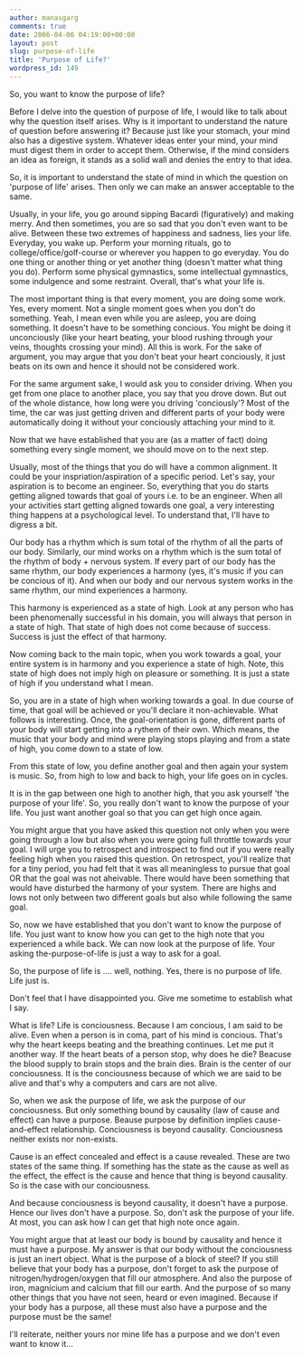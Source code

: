 ```yaml
---
author: manasgarg
comments: true
date: 2006-04-06 04:19:00+00:00
layout: post
slug: purpose-of-life
title: 'Purpose of Life?'
wordpress_id: 149
---
```


So, you want to know the purpose of life?  

Before I delve into the question of purpose of life, I would like to talk about why the question itself arises. Why is it important to understand the nature of question before answering it? Because just like your stomach, your mind also has a digestive system. Whatever ideas enter your mind, your mind must digest them in order to accept them. Otherwise, if the mind considers an idea as foreign, it stands as a solid wall and denies the entry to that idea.  

So, it is important to understand the state of mind in which the question on 'purpose of life' arises. Then only we can make an answer acceptable to the same.  

Usually, in your life, you go around sipping Bacardi (figuratively) and making merry. And then sometimes, you are so sad that you don't even want to be alive. Between these two extremes of happiness and sadness, lies your life. Everyday, you wake up. Perform your morning rituals, go to college/office/golf-course or wherever you happen to go everyday. You do one thing or another thing or yet another thing (doesn't matter what thing you do). Perform some physical gymnastics, some intellectual gymnastics, some indulgence and some restraint. Overall, that's what your life is.  

The most important thing is that every moment, you are doing some work. Yes, every moment. Not a single moment goes when you don't do something. Yeah, I mean even while you are asleep, you are doing something. It doesn't have to be something concious. You might be doing it unconciously (like your heart beating, your blood rushing through your veins, thoughts crossing your mind). All this is work. For the sake of argument, you may argue that you don't beat your heart conciously, it just beats on its own and hence it should not be considered work.  

For the same argument sake, I would ask you to consider driving. When you get from one place to another place, you say that you drove down. But out of the whole distance, how long were you driving 'conciously'? Most of the time, the car was just getting driven and different parts of your body were automatically doing it without your conciously attaching your mind to it.  

Now that we have established that you are (as a matter of fact) doing something every single moment, we should move on to the next step.  

Usually, most of the things that you do will have a common alignment. It could be your inspriation/aspiration of a specific period. Let's say, your aspiration is to become an engineer. So, everything that you do starts getting aligned towards that goal of yours i.e. to be an engineer. When all your activities start getting aligned towards one goal, a very interesting thing happens at a psychological level. To understand that, I'll have to digress a bit.  

Our body has a rhythm which is sum total of the rhythm of all the parts of our body. Similarly, our mind works on a rhythm which is the sum total of the rhythm of body + nervous system. If every part of our body has the same rhythm, our body experiences a harmony (yes, it's music if you can be concious of it). And when our body and our nervous system works in the same rhythm, our mind experiences a harmony.  

This harmony is experienced as a state of high. Look at any person who has been phenomenally successful in his domain, you will always that person in a state of high. That state of high does not come because of success. Success is just the effect of that harmony.  

Now coming back to the main topic, when you work towards a goal, your entire system is in harmony and you experience a state of high. Note, this state of high does not imply high on pleasure or something. It is just a state of high if you understand what I mean.  

So, you are in a state of high when working towards a goal. In due course of time, that goal will be achieved or you'll declare it non-achievable. What follows is interesting. Once, the goal-orientation is gone, different parts of your body will start getting into a rythem of their own. Which means, the music that your body and mind were playing stops playing and from a state of high, you come down to a state of low.  

From this state of low, you define another goal and then again your system is music. So, from high to low and back to high, your life goes on in cycles.  

It is in the gap between one high to another high, that you ask yourself 'the purpose of your life'. So, you really don't want to know the purpose of your life. You just want another goal so that you can get high once again.  

You might argue that you have asked this question not only when you were going through a low but also when you were going full throttle towards your goal. I will urge you to retrospect and introspect to find out if you were really feeling high when you raised this question. On retrospect, you'll realize that for a tiny period, you had felt that it was all meaningless to pursue that goal OR that the goal was not aheivable. There would have been something that would have disturbed the harmony of your system. There are highs and lows not only between two different goals but also while following the same goal.  

So, now we have established that you don't want to know the purpose of life. You just want to know how you can get to the high note that you experienced a while back. We can now look at the purpose of life. Your asking the-purpose-of-life is just a way to ask for a goal.  

So, the purpose of life is .... well, nothing. Yes, there is no purpose of life. Life just is.  

Don't feel that I have disappointed you. Give me sometime to establish what I say.  

What is life? Life is conciousness. Because I am concious, I am said to be alive. Even when a person is in coma, part of his mind is concious. That's why the heart keeps beating and the breathing continues. Let me put it another way. If the heart beats of a person stop, why does he die? Beacuse the blood supply to brain stops and the brain dies. Brain is the center of our conciousness. It is the conciousness because of which we are said to be alive and that's why a computers and cars are not alive.  

So, when we ask the purpose of life, we ask the purpose of our conciousness. But only something bound by causality (law of cause and effect) can have a purpose. Beause purpose by definition implies cause-and-effect relationship. Conciousness is beyond causality. Conciousness neither exists nor non-exists.  

Cause is an effect concealed and effect is a cause revealed. These are two states of the same thing. If something has the state as the cause as well as the effect, the effect is the cause and hence that thing is beyond causality. So is the case with our conciousness.  

And because conciousness is beyond causality, it doesn't have a purpose. Hence our lives don't have a purpose. So, don't ask the purpose of your life. At most, you can ask how I can get that high note once again.  

You might argue that at least our body is bound by causality and hence it must have a purpose. My answer is that our body without the conciousness is just an inert object. What is the purpose of a block of steel? If you still believe that your body has a purpose, don't forget to ask the purpose of nitrogen/hydrogen/oxygen that fill our atmosphere. And also the purpose of iron, magnicium and calcium that fill our earth. And the purpose of so many other things that you have not seen, heard or even imagined. Because if your body has a purpose, all these must also have a purpose and the purpose must be the same!  

I'll reiterate, neither yours nor mine life has a purpose and we don't even want to know it...
